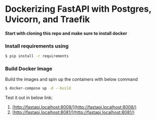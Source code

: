 # Dockerizing FastAPI with Postgres, Uvicorn, and Traefik

#### Start with cloning this repo and make sure to install docker


### Install requirements using 

```sh
$ pip install -r requirements 
```

### Build Docker Image

Build the images and spin up the containers with below command

```sh
$ docker-compose up -d --build
```

Test it out in below link:

1. [http://fastapi.localhost:8008/](http://fastapi.localhost:8008/)
1. [http://fastapi.localhost:8081/](http://fastapi.localhost:8081/)
